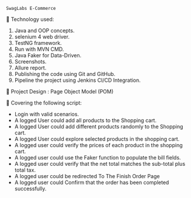     SwagLabs E-Commerce
🔵 Technology used:

1. Java and OOP concepts.
2. selenium 4 web driver.
3. TestNG framework.
4. Run with MVN CMD.
5. Java Faker for Data-Driven.
6. Screenshots.
7. Allure report.
8. Publishing the code using Git and GitHub.
9. Pipeline the project using Jenkins CI/CD Integration.

🔵 Project Design :
    Page Object Model (POM) 

🔵 Covering the following script:

*  Login with valid scenarios.
*  A logged User could add all products to the Shopping cart.
*  A logged User could add different products randomly to the Shopping cart.
*  A logged User could explore selected products in the shopping cart. 
*  A logged user could verify the prices of each product in the shopping cart.
*  A logged user could use the Faker function to populate the bill fields.
*  A logged user could verify that the net total matches the sub-total plus total tax.
*  A logged user could be redirected To The Finish Order Page
*  A logged user could Confirm that the order has been completed successfully.

  